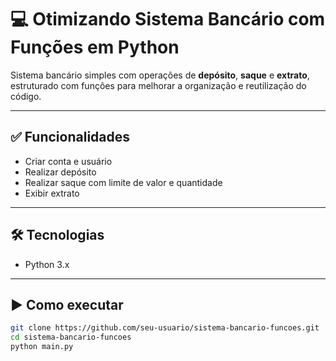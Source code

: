 # 💻 Otimizando Sistema Bancário com Funções em Python

Sistema bancário simples com operações de **depósito**, **saque** e **extrato**, estruturado com funções para melhorar a organização e reutilização do código.

---

## ✅ Funcionalidades

- Criar conta e usuário
- Realizar depósito
- Realizar saque com limite de valor e quantidade
- Exibir extrato

---

## 🛠 Tecnologias

- Python 3.x

---

## ▶️ Como executar 

```bash
git clone https://github.com/seu-usuario/sistema-bancario-funcoes.git
cd sistema-bancario-funcoes
python main.py

